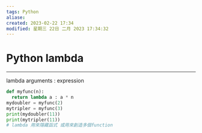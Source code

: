 ```yaml
---
tags: Python 
aliase: 
created: 2023-02-22 17:34
modified: 星期三 22日 二月 2023 17:34:32
---
```


# Python lambda
***
lambda arguments : expression
```python
def myfunc(n):
  return lambda a : a * n
mydoubler = myfunc(2)
mytripler = myfunc(3)
print(mydoubler(11))
print(mytripler(11))
# lambda 用來隱藏函式 或用來創造多個function
```
